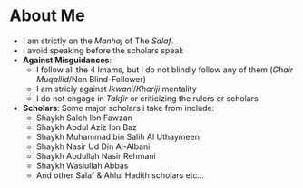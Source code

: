 # About Me
- I am strictly on the *Manhaj* of The *Salaf*.
- I avoid speaking before the scholars speak
- **Against Misguidances**:
	- I follow all the 4 Imams, but i do not blindly follow any of them (*Ghair Muqallid*/Non Blind-Follower)
	- I am stricly against *Ikwani*/*Khariji* mentality
	- I do not engage in *Takfir* or criticizing the rulers or scholars
- **Scholars**: Some major scholars i take from include:
	- Shaykh Saleh Ibn Fawzan
	- Shaykh Abdul Aziz Ibn Baz
	- Shaykh Muhammad bin Salih Al Uthaymeen
	- Shaykh Nasir Ud Din Al-Albani
	- Shaykh Abdullah Nasir Rehmani
	- Shaykh Wasiullah Abbas
	- And other Salaf & Ahlul Hadith scholars etc... 